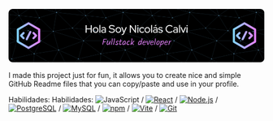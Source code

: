 
![Header](./assets/github-header-image%20(1).png)

I made this project just for fun, it allows you to create nice and simple GitHub Readme files that you can copy/paste and use in your profile.

Habilidades: Habilidades: ![JavaScript](https://img.shields.io/badge/-JavaScript-black?style=flat-square&logo=javascript) / [![React](https://img.shields.io/badge/-React-blue?style=flat-square&logo=react)](https://reactjs.org/) / [![Node.js](https://img.shields.io/badge/-Node.js-green?style=flat-square&logo=node.js)](https://nodejs.org/) / [![PostgreSQL](https://img.shields.io/badge/-PostgreSQL-blue?style=flat-square&logo=postgresql)](https://www.postgresql.org/) / [![MySQL](https://img.shields.io/badge/-MySQL-blue?style=flat-square&logo=mysql)](https://www.mysql.com/) / [![npm](https://img.shields.io/badge/-npm-red?style=flat-square&logo=npm)](https://www.npmjs.com/) / [![Vite](https://img.shields.io/badge/-Vite-black?style=flat-square&logo=vite)](https://vitejs.dev/) / [![Git](https://img.shields.io/badge/-Git-black?style=flat-square&logo=git)](https://git-scm.com/)









